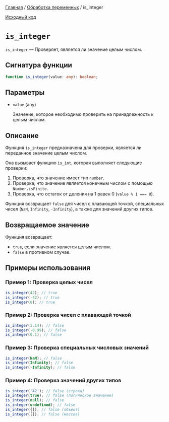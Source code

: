 [Главная](../../README.md) / [Обработка переменных](../variables.md) / is_integer

[Исходный код](../../src/variables/is_integer.mjs)

# `is_integer`

`is_integer` &mdash; Проверяет, является ли значение целым числом.

## Сигнатура функции

```ts
function is_integer(value: any): boolean;
```

## Параметры

-   `value` (any)

    Значение, которое необходимо проверить на принадлежность к целым числам.

## Описание

Функция `is_integer` предназначена для проверки, является ли переданное значение целым числом.

Она вызывает функцию `is_int`, которая выполняет следующие проверки:

1. Проверка, что значение имеет тип `number`.
2. Проверка, что значение является конечным числом с помощью `Number.isFinite`.
3. Проверка, что остаток от деления на 1 равен 0 (`value % 1 === 0`).

Функция возвращает `false` для чисел с плавающей точкой, специальных чисел (`NaN`, `Infinity`,
`-Infinity`), а также для значений других типов.

## Возвращаемое значение

Функция возвращает:

-   `true`, если значение является целым числом.
-   `false` в противном случае.

## Примеры использования

### Пример 1: Проверка целых чисел

```js
is_integer(42); // true
is_integer(-42); // true
is_integer(0); // true
```

### Пример 2: Проверка чисел с плавающей точкой

```js
is_integer(3.14); // false
is_integer(-0.99); // false
is_integer(0.1); // false
```

### Пример 3: Проверка специальных числовых значений

```js
is_integer(NaN); // false
is_integer(Infinity); // false
is_integer(-Infinity); // false
```

### Пример 4: Проверка значений других типов

```js
is_integer('42'); // false (строка)
is_integer(true); // false (логическое значение)
is_integer(null); // false
is_integer(undefined); // false
is_integer({}); // false (объект)
is_integer([]); // false (массив)
```
